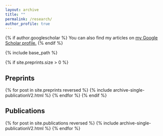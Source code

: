 ```yaml
---
layout: archive
title: ""
permalink: /research/
author_profile: true
---
```


{% if author.googlescholar %}
  You can also find my articles on <u><a href="{{author.googlescholar}}">my Google Scholar profile</a>.</u>
{% endif %}

{% include base_path %}

{% if site.preprints.size > 0 %}
   <h2 class="h2publication">Preprints</h2>
   {% for post in site.preprints reversed %}
      {% include archive-single-publicationV2.html %}
   {% endfor %}
{% endif %}
<h2 class="h2publication">Publications</h2>
{% for post in site.publications reversed %}
  {% include archive-single-publicationV2.html %}
{% endfor %}
